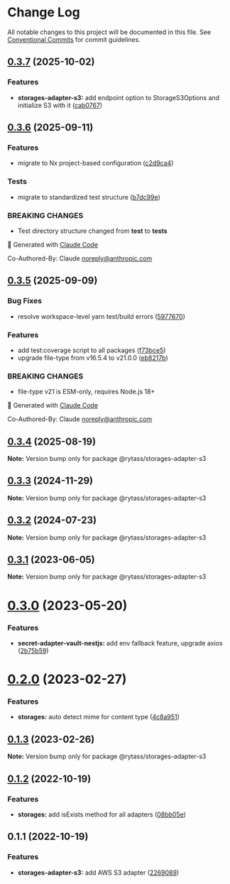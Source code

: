 # Change Log

All notable changes to this project will be documented in this file.
See [Conventional Commits](https://conventionalcommits.org) for commit guidelines.

## [0.3.7](https://github.com/Rytass/Utils/compare/@rytass/storages-adapter-s3@0.3.6...@rytass/storages-adapter-s3@0.3.7) (2025-10-02)

### Features

- **storages-adapter-s3:** add endpoint option to StorageS3Options and initialize S3 with it ([cab0767](https://github.com/Rytass/Utils/commit/cab0767e1a9d5eed927a034b4684eed5cd0281f0))

## [0.3.6](https://github.com/Rytass/Utils/compare/@rytass/storages-adapter-s3@0.3.5...@rytass/storages-adapter-s3@0.3.6) (2025-09-11)

### Features

- migrate to Nx project-based configuration ([c2d9ca4](https://github.com/Rytass/Utils/commit/c2d9ca46c00ace42bcbf69300dcc43a7346cb9aa))

### Tests

- migrate to standardized test structure ([b7dc99e](https://github.com/Rytass/Utils/commit/b7dc99ef85f5951480dfdae6198cefa252c15423))

### BREAKING CHANGES

- Test directory structure changed from **test** to **tests**

🤖 Generated with [Claude Code](https://claude.ai/code)

Co-Authored-By: Claude <noreply@anthropic.com>

## [0.3.5](https://github.com/Rytass/Utils/compare/@rytass/storages-adapter-s3@0.3.4...@rytass/storages-adapter-s3@0.3.5) (2025-09-09)

### Bug Fixes

- resolve workspace-level yarn test/build errors ([5977670](https://github.com/Rytass/Utils/commit/597767019b79691cb373d34df089369b585e64fb))

### Features

- add test:coverage script to all packages ([f73bce5](https://github.com/Rytass/Utils/commit/f73bce52024d453755824fa6af784f13da50061f))
- upgrade file-type from v16.5.4 to v21.0.0 ([eb8217b](https://github.com/Rytass/Utils/commit/eb8217b76c4a0d74061f782c082fd4183961bb12))

### BREAKING CHANGES

- file-type v21 is ESM-only, requires Node.js 18+

🤖 Generated with [Claude Code](https://claude.ai/code)

Co-Authored-By: Claude <noreply@anthropic.com>

## [0.3.4](https://github.com/Rytass/Utils/compare/@rytass/storages-adapter-s3@0.3.3...@rytass/storages-adapter-s3@0.3.4) (2025-08-19)

**Note:** Version bump only for package @rytass/storages-adapter-s3

## [0.3.3](https://github.com/Rytass/Utils/compare/@rytass/storages-adapter-s3@0.3.2...@rytass/storages-adapter-s3@0.3.3) (2024-11-29)

**Note:** Version bump only for package @rytass/storages-adapter-s3

## [0.3.2](https://github.com/Rytass/Utils/compare/@rytass/storages-adapter-s3@0.3.1...@rytass/storages-adapter-s3@0.3.2) (2024-07-23)

**Note:** Version bump only for package @rytass/storages-adapter-s3

## [0.3.1](https://github.com/Rytass/Utils/compare/@rytass/storages-adapter-s3@0.3.0...@rytass/storages-adapter-s3@0.3.1) (2023-06-05)

**Note:** Version bump only for package @rytass/storages-adapter-s3

# [0.3.0](https://github.com/Rytass/Utils/compare/@rytass/storages-adapter-s3@0.2.0...@rytass/storages-adapter-s3@0.3.0) (2023-05-20)

### Features

- **secret-adapter-vault-nestjs:** add env fallback feature, upgrade axios ([2b75b59](https://github.com/Rytass/Utils/commit/2b75b59926ad024a8c549bfdecaf49835df5a6f5))

# [0.2.0](https://github.com/Rytass/Utils/compare/@rytass/storages-adapter-s3@0.1.3...@rytass/storages-adapter-s3@0.2.0) (2023-02-27)

### Features

- **storages:** auto detect mime for content type ([4c8a951](https://github.com/Rytass/Utils/commit/4c8a9515a1852d8431a6e9e1345d79b3e652de0c))

## [0.1.3](https://github.com/Rytass/Utils/compare/@rytass/storages-adapter-s3@0.1.2...@rytass/storages-adapter-s3@0.1.3) (2023-02-26)

**Note:** Version bump only for package @rytass/storages-adapter-s3

## [0.1.2](https://github.com/Rytass/Utils/compare/@rytass/storages-adapter-s3@0.1.1...@rytass/storages-adapter-s3@0.1.2) (2022-10-19)

### Features

- **storages:** add isExists method for all adapters ([08bb05e](https://github.com/Rytass/Utils/commit/08bb05e669004dcc3a4f3e219a0c363ce9e9ef1a))

## 0.1.1 (2022-10-19)

### Features

- **storages-adapter-s3:** add AWS S3 adapter ([2269089](https://github.com/Rytass/Utils/commit/2269089b63bc387662c558123525a91a26a36e17))
